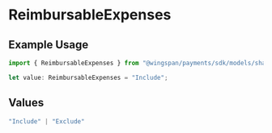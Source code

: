 # ReimbursableExpenses

## Example Usage

```typescript
import { ReimbursableExpenses } from "@wingspan/payments/sdk/models/shared";

let value: ReimbursableExpenses = "Include";
```

## Values

```typescript
"Include" | "Exclude"
```